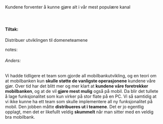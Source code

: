 Kundene forventer å kunne gjøre alt i vår mest populære kanal

#### </br>
 
#### Tiltak:
Distribuer utviklingen til domeneteamene


notes:
###### Anders:
Vi hadde tidligere et team som gjorde all mobilbankutvikling, og en teori om at mobilbanken kun **skulle støtte de vanligste operasjonene** kundene våre gjør. Over tid har det blitt mer og mer klart at **kundene våre foretrekker mobilbanken**, og at de vil **gjøre mest mulig** også på mobil. Da blir det tullete å lage funksjonalitet som kun virker på stor flate på en PC. Vi så samtidig at vi ikke kunne ha ett team som skulle implementere all ny funksjonalitet på mobil. Den jobben måtte **distribueres ut i teamene**. 
Det er jo egentlig opplagt, men det er likefullt veldig **skummelt** når man sitter med en veldig bra mobilbank. 
